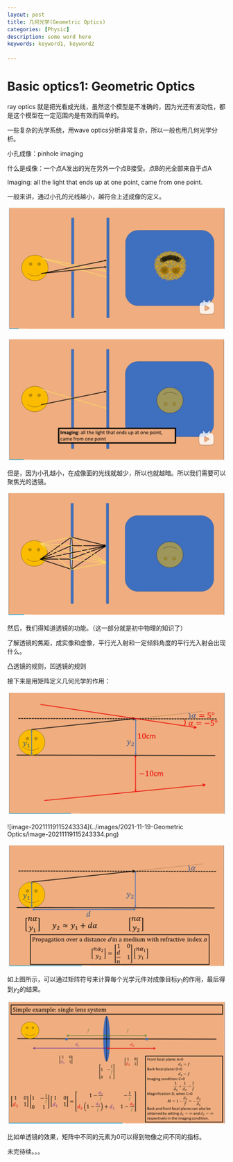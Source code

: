 ```yaml
---
layout: post
title: 几何光学(Geometric Optics)
categories: [Physic]
description: some word here
keywords: keyword1, keyword2

---
```


# Basic optics1: Geometric Optics

ray optics 就是把光看成光线，虽然这个模型是不准确的，因为光还有波动性，都是这个模型在一定范围内是有效而简单的。

一些复杂的光学系统，用wave optics分析非常复杂，所以一般也用几何光学分析。

小孔成像：pinhole imaging

什么是成像：一个点A发出的光在另外一个点B接受。点B的光全部来自于点A

Imaging: all the light that ends up at one point, came from one point.

一般来讲，通过小孔的光线越小，越符合上述成像的定义。

![image-20211119114205294](https://raw.githubusercontent.com/star-twinking/CloudImage/main/ImgforBlog/image-20211119114205294.png)

![image-20211119114347032](https://raw.githubusercontent.com/star-twinking/CloudImage/main/ImgforBlog/image-20211119114347032.png)

但是，因为小孔越小，在成像面的光线就越少，所以也就越暗。所以我们需要可以聚焦光的透镜。

![image-20211119114521698](https://raw.githubusercontent.com/star-twinking/CloudImage/main/ImgforBlog/image-20211119114521698.png)

然后，我们得知道透镜的功能。（这一部分就是初中物理的知识了）

了解透镜的焦距，成实像和虚像，平行光入射和一定倾斜角度的平行光入射会出现什么。

凸透镜的规则，凹透镜的规则

接下来是用矩阵定义几何光学的作用：

![image-20211119115218282](https://raw.githubusercontent.com/star-twinking/CloudImage/main/ImgforBlog/image-20211119115218282.png)

![image-20211119115243334](../images/2021-11-19-Geometric Optics/image-20211119115243334.png)

![image-20211119144822670](https://raw.githubusercontent.com/star-twinking/CloudImage/main/ImgforBlog/image-20211119144822670.png)

如上图所示，可以通过矩阵符号来计算每个光学元件对成像目标$y_1$的作用，最后得到$y_2$的结果。

![image-20211119152913767](https://raw.githubusercontent.com/star-twinking/CloudImage/main/ImgforBlog/image-20211119152913767.png)

比如单透镜的效果，矩阵中不同的元素为0可以得到物像之间不同的指标。

未完待续。。。
